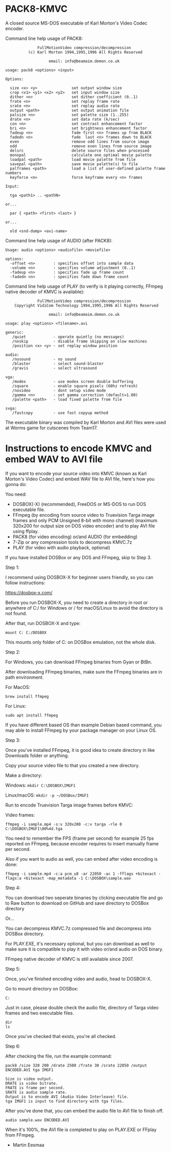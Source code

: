 # PACK8-KMVC
A closed source MS-DOS executable of Karl Morton's Video Codec encoder.

Command line help usage of PACK8:

```
              FullMotionVideo compression/decompression
          (c) Karl Morton 1994,1995,1996 All Rights Reserved

                   email: info@beamaim.demon.co.uk

usage: pack8 <options> <input>

Options:

  size <x> <y>               set output window size
  crop <x1> <y1> <x2> <y2>   set input window size
  dither <n>                 set dither coefficient (0..1)
  frate <n>                  set replay frame rate
  srate <n>                  set replay audio rate
  output <path>              set output animation file
  palsize <n>                set palette size (1..255)
  drate <n>                  set data rate (k/sec)
  con <n>                    set contrast enhancement factor
  bri <n>                    set brightness enhancement factor
  fadeup <n>                 fade first <n> frames up from BLACK
  fadedn <n>                 fade  last <n> frames down to BLACK
  even                       remove odd lines from source image
  odd                        remove even lines from source image
  delsrc                     delete source files when processed
  monopal                    calculate one optimal movie palette
  loadpal <path>             load movie palette from file
  savepal <path>             save movie palette(s) to file
  palframes <path>           load a list of user-defined palette frame numbers
  keyforce <n>               force keyframe every <n> frames

Input:

  tga <path1> .. <pathN>

or...

  par { <path> <first> <last> }

or...

  old <snd-dump> <avi-name>
```

Command line help usage of AUDIO (after PACK8):

```
Usage: audio <options> <audiofile> <moviefile>

options:
  -offset <n>        : specifies offset into sample data
  -volume <n>        : specifies volume adjustment (0..1)
  -fadeup <n>        : specifies fade up frame count
  -fadedn <n>        : specifies fade down frame count
```

Command line help usage of PLAY (to verify is it playing correctly, FFmpeg native decoder of KMVC is available):

```
              FullMotionVideo compression/decompression
    Copyright VidiCom Technology 1994,1995,1996 All Rights Reserved

                   email: info@beamaim.demon.co.uk

usage: play <options> <filename>.avi

generic:
   /quiet            - operate quietly (no messages)
   /noskip           - disable frame skipping on slow machines
   /position <x> <y> - set replay window position

audio:
   /nosound          - no sound
   /blaster          - select sound-blaster
   /gravis           - select ultrasound

vga:
   /modex            - use modex screen double buffering
   /square           - enable square pixels (60hz refresh)
   /novideo          - dont setup video mode
   /gamma <n>        - set gamma correction (default=1.00)
   /palette <path>   - load fixed palette from file

svga:
   /fastcopy         - use fast copyup method
```

The executable binary was compiled by Karl Morton and AVI files were used at Worms game for cutscenes from Team17.

# Instructions to encode KMVC and embed WAV to AVI file

If you want to encode your source video into KMVC (known as Karl Morton's Video Codec) and embed WAV file to AVI file, here's how you gonna do:

You need:

* DOSBOX(-X) (recommended), FreeDOS or MS-DOS to run DOS executable file.
* FFmpeg (by encoding from source video to Truevision Targa image frames and only PCM Unsigned 8-bit with mono channel) (maximum 320x200 for output size on DOS video encoder) and to play AVI file using ffplay.
* PACK8 (for video encoding) or/and AUDIO (for embedding)
* 7-Zip or any compression tools to decompress KMVC.7z
* PLAY (for video with audio playback, optional)

If you have installed DOSBox or any DOS and FFmpeg, skip to Step 3.

Step 1: 

I recommend using DOSBOX-X for beginner users friendly, so you can follow instructions:

https://dosbox-x.com/

Before you run DOSBOX-X, you need to create a directory in root or anywhere of C:/ for Windows or / for macOS/Linux to avoid the directory is not found.

After that, run DOSBOX-X and type:

```
mount C: C:/DOSBOX
```

This mounts only folder of C: on DOSBox emulation, not the whole disk.

Step 2:

For Windows, you can download FFmpeg binaries from Gyan or BtBn.

After downloading FFmpeg binaries, make sure the FFmpeg binaries are in path environment.

For MacOS:

```
brew install ffmpeg
```

For Linux:

```
sudo apt install ffmpeg
```

If you have different based OS than example Debian based command, you may able to install FFmpeg by your package manager on your Linux OS.

Step 3:

Once you've installed FFmpeg, it is good idea to create directory in like Downloads folder or anything.

Copy your source video file to that you created a new directory.

Make a directory:

Windows: `mkdir C:\DOSBOX\IMGF1`

Linux/macOS: `mkdir -p ~/DOSBox/IMGF1`

Run to encode Truevision Targa image frames before KMVC:

Video frames:
```
ffmpeg -i sample.mp4 -s:v 320x200 -c:v targa -rle 0 C:\DOSBOX\IMGF1\00%4d.tga
```

You need to remember the FPS (frame per second) for example 25 fps reported on FFmpeg, because encoder requires to insert manually frame per second.

Also if you want to audio as well, you can embed after video encoding is done:

```
ffmpeg -i sample.mp4 -c:a pcm_u8 -ar 22050 -ac 1 -fflags +bitexact -flags:a +bitexact -map_metadata -1 C:\DOSBOX\sample.wav
```

Step 4:

You can download two seperate binaries by clicking executable file and go to Raw button to download on GitHub and save directory to DOSBox directory

Or...

You can decompress KMVC.7z compressed file and decompress into DOSBox directory.

For PLAY.EXE, it's necessary optional, but you can download as well to make sure it is compatible to play it with video or/and audio on DOS binary.

FFmpeg native decoder of KMVC is still available since 2007.

Step 5:

Once, you've finished encoding video and audio, head to DOSBOX-X.

Go to mount directory on DOSBox:

```
C:
```

Just in case, please double check the audio file, directory of Targa video frames and two executable files.

```
dir
ls
```

Once you've checked that exists, you're all checked.

Step 6:

After checking the file, run the example command:

```
pack8 /size 320 200 /drate 2500 /frate 30 /srate 22050 /output ENCODED.AVI tga IMGF1
```

```
Size is video output.
DRATE is video bitrate.
FRATE is frame per second.
SRATE is audio sample rate.
Output is to encode AVI (Audio Video Interleave) file.
tga IMGF1 is input to find directory with tga files.
```

After you've done that, you can embed the audio file to AVI file to finish off.

```
audio sample.wav ENCODED.AVI
```

When it's 100%, the AVI file is completed to play on PLAY.EXE or FFplay from FFmpeg.

- Martin Eesmaa